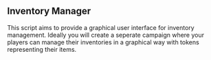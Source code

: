 ﻿## Inventory Manager

This script aims to provide a graphical user interface for inventory management. Ideally you will create a seperate campaign where your players can manage their inventories in a graphical way with tokens representing their items.